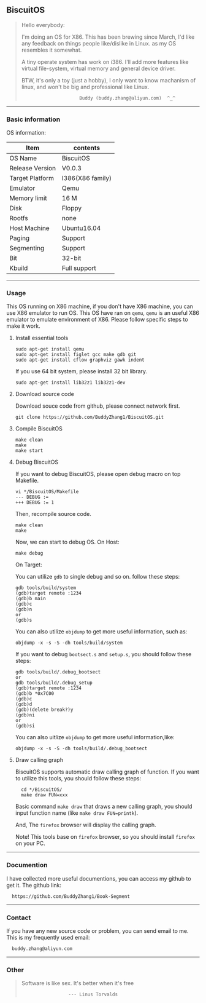 BiscuitOS
--------------------------------------------

> Hello everybody:
>
> I'm doing an OS for X86.
> This has been brewing since March, I'd like any feedback on things
> people like/dislike in Linux. as my OS resembles it somewhat.
>
> A tiny operate system has work on i386. I'll add more features like 
> virtual file-system, virtual memory and general device driver.
>
> BTW, it's only a toy (just a hobby), I only want to know machanism of linux,
> and won't be big and professional like Linux.
>
>                          Buddy (buddy.zhang@aliyun.com)  ^_^
> 

----------------------------------------------

### Basic information

  OS information:

  | Item                    | contents                      | 
  | ----------------------- | ----------------------------- |
  | OS Name                 | BiscuitOS                     |
  | Release Version         | V0.0.3                        |
  | Target Platform         | I386(X86 family)              |
  | Emulator                | Qemu                          |
  | Memory limit            | 16 M                          |
  | Disk                    | Floppy                        |
  | Rootfs                  | none                          |
  | Host Machine            | Ubuntu16.04                   |
  | Paging                  | Support                       |
  | Segmenting              | Support                       |
  | Bit                     | 32-bit                        |
  | Kbuild                  | Full support                  |

-------------------------------------------------

### Usage

  This OS running on X86 machine, if you don't have X86 machine, you 
  can use X86 emulator to run OS. This OS have ran on `qemu`, `qemu` is 
  an useful X86 emulator to emulate environment of X86. Please follow 
  specific steps to make it work.

  1. Install essential tools

	  ```
	  sudo apt-get install qemu
	  sudo apt-get install figlet gcc make gdb git
	  sudo apt-get install cflow graphviz gawk indent
	  ```

	 If you use 64 bit system, please install 32 bit library.
	
	  ```
	  sudo apt-get install lib32z1 lib32z1-dev
	  ```

  2. Download source code

     Download souce code from github, please connect network first.
	
	  ```
	  git clone https://github.com/BuddyZhang1/BiscuitOS.git
	  ```

  3. Compile BiscuitOS
  
	  ```
      make clean  
      make 
      make start
      ```

  4. Debug BiscuitOS

     If you want to debug BiscuitOS, please open debug macro on top Makefile.
	
	  ```
	  vi */BiscuitOS/Makefile
	  --- DEBUG := 
	  +++ DEBUG := 1
	  ```
	
	 Then, recompile source code.
	
	  ```
	  make clean
	  make
	  ```
	
	 Now, we can start to debug OS.
	 On Host:
      
	  ```
      make debug
      ```
     On Target:

	    You can utilize `gdb` to single debug and so on. follow these steps:
	    
		```
	    gdb tools/build/system
	    (gdb)target remote :1234
	    (gdb)b main
	    (gdb)c
	    (gdb)n
	    or 
	    (gdb)s
	    ```
	  
	  You can also utilize `objdump` to get more useful information, such as:
	    
		```
	    objdump -x -s -S -dh tools/build/system
	    ```

	  If you want to debug `bootsect.s` and `setup.s`, you should follow
	  these steps:
        
		```
        gdb tools/build/.debug_bootsect
	    or 
        gdb tools/build/.debug_setup
        (gdb)target remote :1234
        (gdb)b *0x7C00
        (gdb)c
        (gdb)d
	    (gdb)(delete break?)y
	    (gdb)ni
	    or 
	    (gdb)si
        ```
	  
	  You can also uitlize `objdump` to get more useful information,like:
	    
		```
	    objdump -x -s -S -dh tools/build/.debug_bootsect
	    ```

  5. Draw calling graph

     BiscuitOS supports automatic draw calling graph of function. If you want
	 to utilize this tools, you should follow these steps:
	 ```
       cd */BiscuitOS/
	   make draw FUN=xxx
	 ```
	 Basic command `make draw` that draws a new calling graph, you should
	 input function name (like `make draw FUN=printk`).

	 And, The `firefox` browser will display the calling graph. 

	 Note! This tools base on `firefox` browser, so you should install 
	 `firefox` on your PC. 

	 
--------------------------------------------------

### Documention

  I have collected more useful documentions, you can access my github to 
  get it. The github link:
  
  ```
    https://github.com/BuddyZhang1/Book-Segment
  ```

---------------------------------------------------

### Contact

  If you have any new source code or problem, you can send email to me.
  This is my frequently used email:
  
  ```
    buddy.zhang@aliyun.com
  ```
----------------------------------------------------

### Other

  > Software is like sex. It's better when it's free
  >
  >                      --- Linus Torvalds


